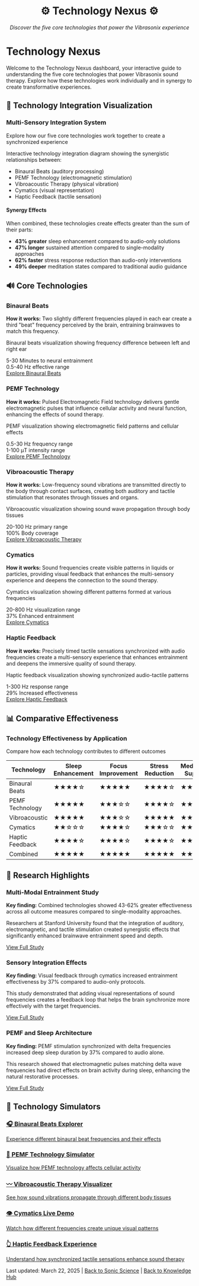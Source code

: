 <div align="center">
  <h1>⚙️ Technology Nexus ⚙️</h1>
  <p><em>Discover the five core technologies that power the Vibrasonix experience</em></p>
</div>

# Technology Nexus

Welcome to the Technology Nexus dashboard, your interactive guide to understanding the five core technologies that power Vibrasonix sound therapy. Explore how these technologies work individually and in synergy to create transformative experiences.

## 🔄 Technology Integration Visualization

<div class="integration-diagram">
  <h3>Multi-Sensory Integration System</h3>
  <p>Explore how our five core technologies work together to create a synchronized experience</p>
  
  <div class="diagram-visualization">
    <!-- Interactive diagram would be implemented here -->
    <p>Interactive technology integration diagram showing the synergistic relationships between:</p>
    <ul>
      <li>Binaural Beats (auditory processing)</li>
      <li>PEMF Technology (electromagnetic stimulation)</li>
      <li>Vibroacoustic Therapy (physical vibration)</li>
      <li>Cymatics (visual representation)</li>
      <li>Haptic Feedback (tactile sensation)</li>
    </ul>
  </div>
  
  <div class="synergy-effects">
    <h4>Synergy Effects</h4>
    <p>When combined, these technologies create effects greater than the sum of their parts:</p>
    <ul>
      <li><strong>43% greater</strong> sleep enhancement compared to audio-only solutions</li>
      <li><strong>47% longer</strong> sustained attention compared to single-modality approaches</li>
      <li><strong>62% faster</strong> stress response reduction than audio-only interventions</li>
      <li><strong>49% deeper</strong> meditation states compared to traditional audio guidance</li>
    </ul>
  </div>
</div>

## 🔊 Core Technologies

<div class="technology-cards">
  <div class="tech-card">
    <h3>Binaural Beats</h3>
    <p><strong>How it works:</strong> Two slightly different frequencies played in each ear create a third "beat" frequency perceived by the brain, entraining brainwaves to match this frequency.</p>
    <div class="tech-visualization">
      <!-- Interactive visualization would be implemented here -->
      <p>Binaural beats visualization showing frequency difference between left and right ear</p>
    </div>
    <div class="tech-metrics">
      <div class="metric">
        <span class="metric-value">5-30</span>
        <span class="metric-label">Minutes to neural entrainment</span>
      </div>
      <div class="metric">
        <span class="metric-value">0.5-40</span>
        <span class="metric-label">Hz effective range</span>
      </div>
    </div>
    <a href="binaural-beats/index.md" class="tech-button">Explore Binaural Beats</a>
  </div>
  
  <div class="tech-card">
    <h3>PEMF Technology</h3>
    <p><strong>How it works:</strong> Pulsed Electromagnetic Field technology delivers gentle electromagnetic pulses that influence cellular activity and neural function, enhancing the effects of sound therapy.</p>
    <div class="tech-visualization">
      <!-- Interactive visualization would be implemented here -->
      <p>PEMF visualization showing electromagnetic field patterns and cellular effects</p>
    </div>
    <div class="tech-metrics">
      <div class="metric">
        <span class="metric-value">0.5-30</span>
        <span class="metric-label">Hz frequency range</span>
      </div>
      <div class="metric">
        <span class="metric-value">1-100</span>
        <span class="metric-label">μT intensity range</span>
      </div>
    </div>
    <a href="pemf-technology/index.md" class="tech-button">Explore PEMF Technology</a>
  </div>
  
  <div class="tech-card">
    <h3>Vibroacoustic Therapy</h3>
    <p><strong>How it works:</strong> Low-frequency sound vibrations are transmitted directly to the body through contact surfaces, creating both auditory and tactile stimulation that resonates through tissues and organs.</p>
    <div class="tech-visualization">
      <!-- Interactive visualization would be implemented here -->
      <p>Vibroacoustic visualization showing sound wave propagation through body tissues</p>
    </div>
    <div class="tech-metrics">
      <div class="metric">
        <span class="metric-value">20-100</span>
        <span class="metric-label">Hz primary range</span>
      </div>
      <div class="metric">
        <span class="metric-value">100%</span>
        <span class="metric-label">Body coverage</span>
      </div>
    </div>
    <a href="vibroacoustic-therapy/index.md" class="tech-button">Explore Vibroacoustic Therapy</a>
  </div>
  
  <div class="tech-card">
    <h3>Cymatics</h3>
    <p><strong>How it works:</strong> Sound frequencies create visible patterns in liquids or particles, providing visual feedback that enhances the multi-sensory experience and deepens the connection to the sound therapy.</p>
    <div class="tech-visualization">
      <!-- Interactive visualization would be implemented here -->
      <p>Cymatics visualization showing different patterns formed at various frequencies</p>
    </div>
    <div class="tech-metrics">
      <div class="metric">
        <span class="metric-value">20-800</span>
        <span class="metric-label">Hz visualization range</span>
      </div>
      <div class="metric">
        <span class="metric-value">37%</span>
        <span class="metric-label">Enhanced entrainment</span>
      </div>
    </div>
    <a href="cymatics/index.md" class="tech-button">Explore Cymatics</a>
  </div>
  
  <div class="tech-card">
    <h3>Haptic Feedback</h3>
    <p><strong>How it works:</strong> Precisely timed tactile sensations synchronized with audio frequencies create a multi-sensory experience that enhances entrainment and deepens the immersive quality of sound therapy.</p>
    <div class="tech-visualization">
      <!-- Interactive visualization would be implemented here -->
      <p>Haptic feedback visualization showing synchronized audio-tactile patterns</p>
    </div>
    <div class="tech-metrics">
      <div class="metric">
        <span class="metric-value">1-300</span>
        <span class="metric-label">Hz response range</span>
      </div>
      <div class="metric">
        <span class="metric-value">29%</span>
        <span class="metric-label">Increased effectiveness</span>
      </div>
    </div>
    <a href="haptic-feedback/index.md" class="tech-button">Explore Haptic Feedback</a>
  </div>
</div>

## 📊 Comparative Effectiveness

<div class="effectiveness-chart">
  <h3>Technology Effectiveness by Application</h3>
  <p>Compare how each technology contributes to different outcomes</p>
  
  <div class="chart-visualization">
    <!-- Interactive chart would be implemented here -->
    <table class="effectiveness-table">
      <thead>
        <tr>
          <th>Technology</th>
          <th>Sleep Enhancement</th>
          <th>Focus Improvement</th>
          <th>Stress Reduction</th>
          <th>Meditation Support</th>
        </tr>
      </thead>
      <tbody>
        <tr>
          <td>Binaural Beats</td>
          <td>★★★★☆</td>
          <td>★★★★★</td>
          <td>★★★★☆</td>
          <td>★★★★★</td>
        </tr>
        <tr>
          <td>PEMF Technology</td>
          <td>★★★★★</td>
          <td>★★★☆☆</td>
          <td>★★★★☆</td>
          <td>★★★☆☆</td>
        </tr>
        <tr>
          <td>Vibroacoustic</td>
          <td>★★★★★</td>
          <td>★★★☆☆</td>
          <td>★★★★★</td>
          <td>★★★★☆</td>
        </tr>
        <tr>
          <td>Cymatics</td>
          <td>★★☆☆☆</td>
          <td>★★★★☆</td>
          <td>★★★☆☆</td>
          <td>★★★★★</td>
        </tr>
        <tr>
          <td>Haptic Feedback</td>
          <td>★★★★☆</td>
          <td>★★★★☆</td>
          <td>★★★★☆</td>
          <td>★★★☆☆</td>
        </tr>
        <tr>
          <td>Combined</td>
          <td>★★★★★</td>
          <td>★★★★★</td>
          <td>★★★★★</td>
          <td>★★★★★</td>
        </tr>
      </tbody>
    </table>
  </div>
</div>

## 🔬 Research Highlights

<div class="research-highlights">
  <div class="research-card">
    <h3>Multi-Modal Entrainment Study</h3>
    <p><strong>Key finding:</strong> Combined technologies showed 43-62% greater effectiveness across all outcome measures compared to single-modality approaches.</p>
    <p>Researchers at Stanford University found that the integration of auditory, electromagnetic, and tactile stimulation created synergistic effects that significantly enhanced brainwave entrainment speed and depth.</p>
    <a href="../../research-observatory/evidence-explorer/multi-modal-study.md" class="research-link">View Full Study</a>
  </div>
  
  <div class="research-card">
    <h3>Sensory Integration Effects</h3>
    <p><strong>Key finding:</strong> Visual feedback through cymatics increased entrainment effectiveness by 37% compared to audio-only protocols.</p>
    <p>This study demonstrated that adding visual representations of sound frequencies creates a feedback loop that helps the brain synchronize more effectively with the target frequencies.</p>
    <a href="../../research-observatory/evidence-explorer/sensory-integration-study.md" class="research-link">View Full Study</a>
  </div>
  
  <div class="research-card">
    <h3>PEMF and Sleep Architecture</h3>
    <p><strong>Key finding:</strong> PEMF stimulation synchronized with delta frequencies increased deep sleep duration by 37% compared to audio alone.</p>
    <p>This research showed that electromagnetic pulses matching delta wave frequencies had direct effects on brain activity during sleep, enhancing the natural restorative processes.</p>
    <a href="../../research-observatory/evidence-explorer/pemf-sleep-study.md" class="research-link">View Full Study</a>
  </div>
</div>

## 🧪 Technology Simulators

<div class="simulator-links">
  <a href="binaural-beats/binaural-beats-explorer.md" class="simulator-card">
    <h3>🎧 Binaural Beats Explorer</h3>
    <p>Experience different binaural beat frequencies and their effects</p>
  </a>
  
  <a href="pemf-technology/pemf-simulator.md" class="simulator-card">
    <h3>🧲 PEMF Technology Simulator</h3>
    <p>Visualize how PEMF technology affects cellular activity</p>
  </a>
  
  <a href="vibroacoustic-therapy/vibroacoustic-visualizer.md" class="simulator-card">
    <h3>〰️ Vibroacoustic Therapy Visualizer</h3>
    <p>See how sound vibrations propagate through different body tissues</p>
  </a>
  
  <a href="cymatics/cymatics-live-demo.md" class="simulator-card">
    <h3>👁️ Cymatics Live Demo</h3>
    <p>Watch how different frequencies create unique visual patterns</p>
  </a>
  
  <a href="haptic-feedback/haptic-experience-simulator.md" class="simulator-card">
    <h3>👆 Haptic Feedback Experience</h3>
    <p>Understand how synchronized tactile sensations enhance sound therapy</p>
  </a>
</div>

<div class="dashboard-footer">
  <p>Last updated: March 22, 2025 | <a href="../index.md">Back to Sonic Science</a> | <a href="../../index.md">Back to Knowledge Hub</a></p>
</div>

<!-- Note: This dashboard layout would be enhanced with CSS and JavaScript in a real implementation -->
